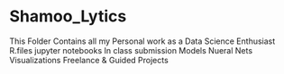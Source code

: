 # Shamoo_Lytics
This Folder Contains all my Personal work as a Data Science Enthusiast
R.files
jupyter notebooks
In class submission
Models
Nueral Nets
Visualizations
Freelance &
Guided Projects 
